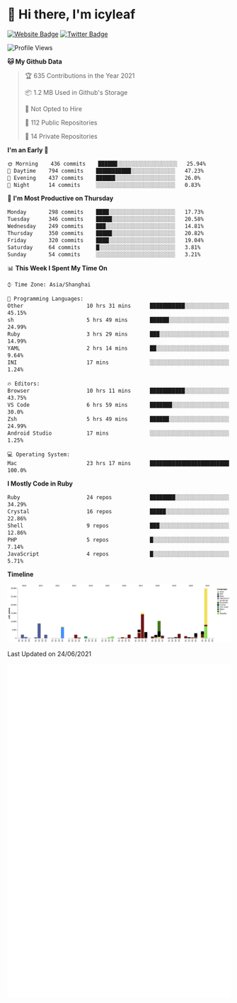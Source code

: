 # 👋 Hi there, I'm icyleaf

[![Website Badge](https://img.shields.io/badge/-icyleaf.com-444444?style=flat&logo=Google-Chrome&logoColor=f2f2f2&link=https://icyleaf.com)](https://icyleaf.com)
[![Twitter Badge](https://img.shields.io/badge/-@icyleaf-1da1f2?style=flat&labelColor=1ca0f1&logo=twitter&logoColor=white&link=https://twitter.com/icyleaf)](https://twitter.com/icyleaf)

<!--START_SECTION:waka-->
![Profile Views](http://img.shields.io/badge/Profile%20Views-1-blue)

**🐱 My Github Data** 

> 🏆 635 Contributions in the Year 2021
 > 
> 📦 1.2 MB Used in Github's Storage 
 > 
> 🚫 Not Opted to Hire
 > 
> 📜 112 Public Repositories 
 > 
> 🔑 14 Private Repositories  
 > 
**I'm an Early 🐤** 

```text
🌞 Morning    436 commits    ██████░░░░░░░░░░░░░░░░░░░   25.94% 
🌆 Daytime    794 commits    ███████████░░░░░░░░░░░░░░   47.23% 
🌃 Evening    437 commits    ██████░░░░░░░░░░░░░░░░░░░   26.0% 
🌙 Night      14 commits     ░░░░░░░░░░░░░░░░░░░░░░░░░   0.83%

```
📅 **I'm Most Productive on Thursday** 

```text
Monday       298 commits    ████░░░░░░░░░░░░░░░░░░░░░   17.73% 
Tuesday      346 commits    █████░░░░░░░░░░░░░░░░░░░░   20.58% 
Wednesday    249 commits    ███░░░░░░░░░░░░░░░░░░░░░░   14.81% 
Thursday     350 commits    █████░░░░░░░░░░░░░░░░░░░░   20.82% 
Friday       320 commits    ████░░░░░░░░░░░░░░░░░░░░░   19.04% 
Saturday     64 commits     █░░░░░░░░░░░░░░░░░░░░░░░░   3.81% 
Sunday       54 commits     ░░░░░░░░░░░░░░░░░░░░░░░░░   3.21%

```


📊 **This Week I Spent My Time On** 

```text
⌚︎ Time Zone: Asia/Shanghai

💬 Programming Languages: 
Other                    10 hrs 31 mins      ███████████░░░░░░░░░░░░░░   45.15% 
sh                       5 hrs 49 mins       ██████░░░░░░░░░░░░░░░░░░░   24.99% 
Ruby                     3 hrs 29 mins       ███░░░░░░░░░░░░░░░░░░░░░░   14.99% 
YAML                     2 hrs 14 mins       ██░░░░░░░░░░░░░░░░░░░░░░░   9.64% 
INI                      17 mins             ░░░░░░░░░░░░░░░░░░░░░░░░░   1.24%

🔥 Editors: 
Browser                  10 hrs 11 mins      ███████████░░░░░░░░░░░░░░   43.75% 
VS Code                  6 hrs 59 mins       ███████░░░░░░░░░░░░░░░░░░   30.0% 
Zsh                      5 hrs 49 mins       ██████░░░░░░░░░░░░░░░░░░░   24.99% 
Android Studio           17 mins             ░░░░░░░░░░░░░░░░░░░░░░░░░   1.25%

💻 Operating System: 
Mac                      23 hrs 17 mins      █████████████████████████   100.0%

```

**I Mostly Code in Ruby** 

```text
Ruby                     24 repos            ████████░░░░░░░░░░░░░░░░░   34.29% 
Crystal                  16 repos            █████░░░░░░░░░░░░░░░░░░░░   22.86% 
Shell                    9 repos             ███░░░░░░░░░░░░░░░░░░░░░░   12.86% 
PHP                      5 repos             █░░░░░░░░░░░░░░░░░░░░░░░░   7.14% 
JavaScript               4 repos             █░░░░░░░░░░░░░░░░░░░░░░░░   5.71%

```


**Timeline**

![Chart not found](https://raw.githubusercontent.com/icyleaf/icyleaf/main/charts/bar_graph.png) 


 Last Updated on 24/06/2021
<!--END_SECTION:waka-->

![Metrics](https://github.com/icyleaf/icyleaf/blob/main/github-metrics.svg)
